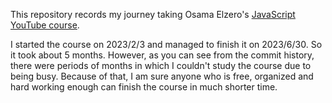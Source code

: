 
This repository records my journey taking Osama Elzero's [JavaScript YouTube course](https://www.youtube.com/playlist?list=PLDoPjvoNmBAx3kiplQR_oeDqLDBUDYwVv).

I started the course on 2023/2/3 and managed to finish it on 2023/6/30. So it took about 5 months.
However, as you can see from the commit history, there were periods of months in which I couldn't study the course due to being busy.
Because of that, I am sure anyone who is free, organized and hard working enough can finish the course in much shorter time.
